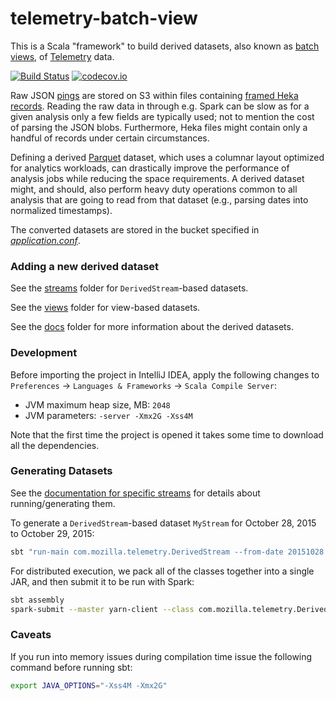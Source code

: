 # telemetry-batch-view

This is a Scala "framework" to build derived datasets, also known as [batch views](http://robertovitillo.com/2016/01/06/batch-views/), of [Telemetry](https://wiki.mozilla.org/Telemetry) data.

[![Build Status](https://travis-ci.org/mozilla/telemetry-batch-view.svg?branch=master)](https://travis-ci.org/mozilla/telemetry-batch-view)
[![codecov.io](https://codecov.io/github/mozilla/telemetry-batch-view/coverage.svg?branch=master)](https://codecov.io/github/mozilla/telemetry-batch-view?branch=master)

Raw JSON [pings](https://ci.mozilla.org/job/mozilla-central-docs/Tree_Documentation/toolkit/components/telemetry/telemetry/pings.html) are stored on S3 within files containing [framed Heka records](https://hekad.readthedocs.org/en/latest/message/index.html#stream-framing). Reading the raw data in through e.g. Spark can be slow as for a given analysis only a few fields are typically used; not to mention the cost of parsing the JSON blobs. Furthermore, Heka files might contain only a handful of records under certain circumstances.

Defining a derived [Parquet](https://parquet.apache.org/) dataset, which uses a columnar layout optimized for analytics workloads, can drastically improve the performance of analysis jobs while reducing the space requirements. A derived dataset might, and should, also perform heavy duty operations common to all analysis that are going to read from that dataset (e.g., parsing dates into normalized timestamps).

The converted datasets are stored in the bucket specified in [*application.conf*](https://github.com/vitillo/aws-lambda-parquet/blob/master/src/main/resources/application.conf#L2).

### Adding a new derived dataset

See the [streams](https://github.com/mozilla/telemetry-batch-view/tree/master/src/main/scala/streams) folder for `DerivedStream`-based datasets.

See the [views](https://github.com/mozilla/telemetry-batch-view/tree/master/src/main/scala/views) folder for view-based datasets.

See the [docs](https://github.com/mozilla/telemetry-batch-view/tree/master/docs) folder for more information about the derived datasets.

### Development
Before importing the project in IntelliJ IDEA, apply the following changes to `Preferences` -> `Languages & Frameworks` -> `Scala Compile Server`:

- JVM maximum heap size, MB: `2048`
- JVM parameters: `-server -Xmx2G -Xss4M`

Note that the first time the project is opened it takes some time to download all the dependencies.

### Generating Datasets

See the [documentation for specific streams](https://github.com/mozilla/telemetry-batch-view/tree/master/docs) for details about running/generating them.

To generate a `DerivedStream`-based dataset `MyStream` for October 28, 2015 to October 29, 2015:
```bash
sbt "run-main com.mozilla.telemetry.DerivedStream --from-date 20151028 --to-date 20151029 MyStream"
```

For distributed execution, we pack all of the classes together into a single JAR, and then submit it to be run with Spark:
```bash
sbt assembly
spark-submit --master yarn-client --class com.mozilla.telemetry.DerivedStream target/scala-2.10/telemetry-batch-view-*.jar --from-date 20151028 --to-date 20151029 MyStream
```

### Caveats
If you run into memory issues during compilation time issue the following command before running sbt:
```bash
export JAVA_OPTIONS="-Xss4M -Xmx2G"
```
